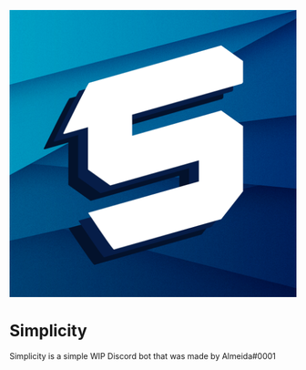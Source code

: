 ![](https://raw.githubusercontent.com/Almeeida/Simplicity/dev/src/assets/simplicity-logo.png)
# Simplicity

Simplicity is a simple WIP Discord bot that was made by Almeida#0001

